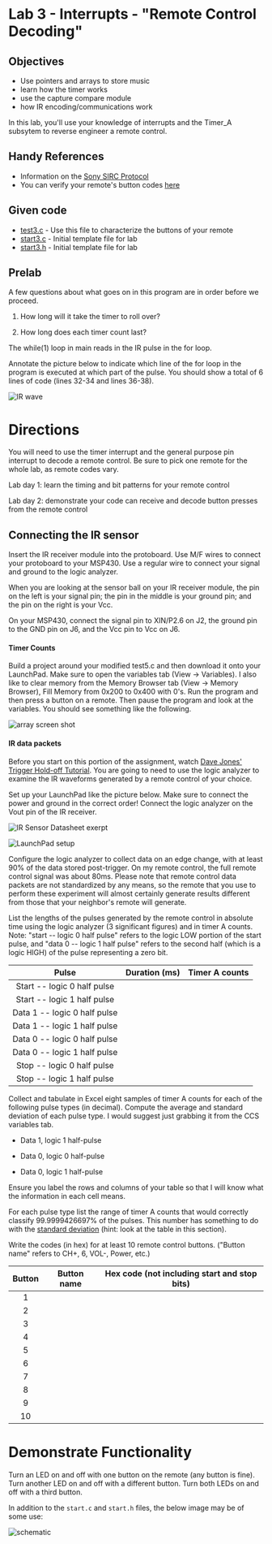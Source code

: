 # Lab 3 - Interrupts - "Remote Control Decoding"

## Objectives

- Use pointers and arrays to store music
- learn how the timer works
- use the capture compare module
- how IR encoding/communications work

In this lab, you'll use your knowledge of interrupts and the Timer_A subsytem to
reverse engineer a remote control.

## Handy References

- Information on the [Sony SIRC Protocol](http://users.telenet.be/davshomepage/home.htm)
- You can verify your remote's button codes [here](http://lirc.sourceforge.net/remotes/)

## Given code

- [test3.c](test3.c) - Use this file to characterize the buttons of your remote
- [start3.c](start3.c) - Initial template file for lab
- [start3.h](start3.h) - Initial template file for lab

## Prelab

A few questions about what goes on in this program are in order before we proceed.

1) How long will it take the timer to roll over?

2) How long does each timer count last?


The while(1) loop in main reads in the IR pulse in the for loop.

Annotate the picture below to indicate which line of the for loop in the program
is executed at which part of the pulse. You should show a total of 6 lines of
code (lines 32-34 and lines 36-38).

![IR wave](irWave.gif)

# Directions

You will need to use the timer interrupt and the general purpose pin interrupt
to decode a remote control.  Be sure to pick one remote for the whole lab, as
remote codes vary.

Lab day 1: learn the timing and bit patterns for your remote control

Lab day 2: demonstrate your code can receive and decode button presses from the
remote control

## Connecting the IR sensor

Insert the IR receiver module into the protoboard.  Use M/F wires to connect
your protoboard to your MSP430. Use a regular wire to connect your signal and
ground to the logic analyzer.

When you are looking at the sensor ball on your IR receiver module, the pin on
the left is your signal pin; the pin in the middle is your ground pin; and the
pin on the right is your Vcc.  

On your MSP430, connect the signal pin to XIN/P2.6 on J2, the ground pin to the
GND pin on J6, and the Vcc pin to Vcc on J6.  

#### Timer Counts

Build a project around your modified test5.c and then download it onto your
LaunchPad. Make sure to open the variables tab (View -> Variables). I also like
to clear memory from the Memory Browser tab (View -> Memory Browser), Fill
Memory from 0x200 to 0x400 with 0's. Run the program and then press a button on
a remote. Then pause the program and look at the variables. You should see
something like the following.

![array screen shot](arrayScreenShot.gif)

#### IR data packets

Before you start on this portion of the assignment, watch
[Dave Jones' Trigger Hold-off Tutorial](http://www.youtube.com/watch?v=ta096oBzSac).
You are going to need to use the logic analyzer to examine the IR waveforms
generated by a remote control of your choice.

Set up your LaunchPad like the picture below. Make sure to connect the power and
ground in the correct order! Connect the logic analyzer on the Vout pin of
the IR receiver.

![IR Sensor Datasheet exerpt](ir_sensor.jpg)

![LaunchPad setup](launchpadSetup.jpg)

Configure the logic analyzer to collect data on an edge change, with at least
90% of the data stored post-trigger.  On my remote control, the full remote
control signal was about 80ms. Please note that remote control data packets
are not standardized by any means, so the remote that you use to perform these
experiment will almost certainly generate results different  from those that
your neighbor's remote will generate.

List the lengths of the pulses generated by the remote control in absolute time
using the logic analyzer (3 significant figures) and in timer A counts.  
Note: "start -- logic 0 half pulse" refers to the logic LOW portion of the start
pulse, and "data 0 -- logic 1 half pulse" refers to the second half (which is a
  logic HIGH) of the pulse representing a zero bit.

| Pulse | Duration (ms)	| Timer A counts |
| :-: | :-: | :-: |
| Start -- logic 0 half pulse | | |
| Start -- logic 1 half pulse | | | 	 
| Data 1 -- logic 0 half pulse | | | 	 
| Data 1 -- logic 1 half pulse | | |	 
| Data 0 -- logic 0 half pulse | | |	 
| Data 0 -- logic 1 half pulse | | |	 
| Stop -- logic 0 half pulse | | |
| Stop -- logic 1 half pulse | | | |

Collect and tabulate in Excel eight samples of timer A counts for each of the
following pulse types (in decimal). Compute the average and standard deviation
of each pulse type. I would suggest just grabbing it from the CCS variables tab.

- Data 1, logic 1 half-pulse

- Data 0, logic 0 half-pulse

- Data 0, logic 1 half-pulse

Ensure you label the rows and columns of your table so that I will know what
the information in each cell means.

For each pulse type list the range of timer A counts that would correctly
classify 99.9999426697% of the pulses. This number has something to do with the
[standard deviation](http://en.wikipedia.org/wiki/Standard_deviation#Rules_for_normally_distributed_data)
(hint: look at the table in this section).

Write the codes (in hex) for at least 10 remote control buttons.  ("Button name"
refers to CH+, 6, VOL-, Power, etc.)

| Button | Button name | Hex code (not including start and stop bits) |
| :-: | :-: | :-: |
| 1 | | |	 
| 2 | | |
| 3 | | |	 
| 4 | | |
| 5 | | |	 
| 6 | | |
| 7 | | |
| 8 | | |
| 9 | | |
| 10 | | | |

# Demonstrate Functionality

Turn an LED on and off with one button on the remote (any button is fine). Turn
another LED on and off with a different button.  Turn both LEDs on and off with
a third button.

In addition to the `start.c` and `start.h` files, the below image may be of some use:

![schematic](schematic.jpg)

##
